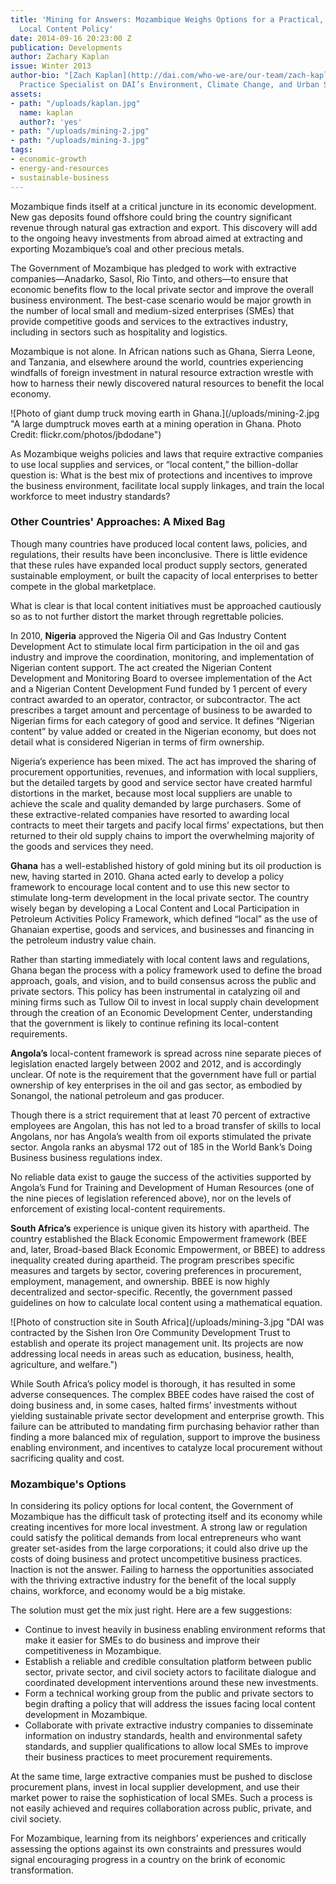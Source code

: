 ```yaml
---
title: 'Mining for Answers: Mozambique Weighs Options for a Practical, Profitable
  Local Content Policy'
date: 2014-09-16 20:23:00 Z
publication: Developments
author: Zachary Kaplan
issue: Winter 2013
author-bio: "[Zach Kaplan](http://dai.com/who-we-are/our-team/zach-kaplan) is a Global
  Practice Specialist on DAI’s Environment, Climate Change, and Urban Services team."
assets:
- path: "/uploads/kaplan.jpg"
  name: kaplan
  author?: 'yes'
- path: "/uploads/mining-2.jpg"
- path: "/uploads/mining-3.jpg"
tags:
- economic-growth
- energy-and-resources
- sustainable-business
---
```


<p>Mozambique finds itself at a critical juncture in its economic development. New gas deposits found offshore could bring the country significant revenue through natural gas extraction and export. This discovery will add to the ongoing heavy investments from abroad aimed at extracting and exporting Mozambique’s coal and other precious metals.</p>



<p>The Government of Mozambique has pledged to work with extractive companies—Anadarko, Sasol, Rio Tinto, and others—to ensure that economic benefits flow to the local private sector and improve the overall business environment. The best-case scenario would be major growth in the number of local small and medium-sized enterprises (SMEs) that provide competitive goods and services to the extractives industry, including in sectors such as hospitality and logistics.</p>
<p>Mozambique is not alone. In African nations such as Ghana, Sierra Leone, and Tanzania, and elsewhere around the world, countries experiencing windfalls of foreign investment in natural resource extraction wrestle with how to harness their newly discovered natural resources to benefit the local economy.</p>
![Photo of giant dump truck moving earth in Ghana.](/uploads/mining-2.jpg "A large dumptruck moves earth at a mining operation in Ghana. Photo Credit: flickr.com/photos/jbdodane") 
<p>As Mozambique weighs policies and laws that require extractive companies to use local supplies and services, or “local content,” the billion-dollar question is: What is the best mix of protections and incentives to improve the business environment, facilitate local supply linkages, and train the local workforce to meet industry standards?</p>
<h3>Other Countries' Approaches: A Mixed Bag</h3>
<p>Though many countries have produced local content laws, policies, and regulations, their results have been inconclusive. There is little evidence that these rules have expanded local product supply sectors, generated sustainable employment, or built the capacity of local enterprises to better compete in the global marketplace.</p>
<p>What is clear is that local content initiatives must be approached cautiously so as to not further distort the market through regrettable policies.</p>
<p>In 2010, <strong>Nigeria</strong> approved the Nigeria Oil and Gas Industry Content Development Act to stimulate local firm participation in the oil and gas industry and improve the coordination, monitoring, and implementation of Nigerian content support. The act created the Nigerian Content Development and Monitoring Board to oversee implementation of the Act and a Nigerian Content Development Fund funded by 1 percent of every contract awarded to an operator, contractor, or subcontractor. The act prescribes a target amount and percentage of business to be awarded to Nigerian firms for each category of good and service. It defines “Nigerian content” by value added or created in the Nigerian economy, but does not detail what is considered Nigerian in terms of firm ownership.</p>
<p>Nigeria’s experience has been mixed. The act has improved the sharing of procurement opportunities, revenues, and information with local suppliers, but the detailed targets by good and service sector have created harmful distortions in the market, because most local suppliers are unable to achieve the scale and quality demanded by large purchasers. Some of these extractive-related companies have resorted to awarding local contracts to meet their targets and pacify local firms’ expectations, but then returned to their old supply chains to import the overwhelming majority of the goods and services they need.</p>
<p><strong>Ghana</strong> has a well-established history of gold mining but its oil production is new, having started in 2010. Ghana acted early to develop a policy framework to encourage local content and to use this new sector to stimulate long-term development in the local private sector. The country wisely began by developing a Local Content and Local Participation in Petroleum Activities Policy Framework, which defined “local” as the use of Ghanaian expertise, goods and services, and businesses and financing in the petroleum industry value chain.</p>
<p>Rather than starting immediately with local content laws and regulations, Ghana began the process with a policy framework used to define the broad approach, goals, and vision, and to build consensus across the public and private sectors. This policy has been instrumental in catalyzing oil and mining firms such as Tullow Oil to invest in local supply chain development through the creation of an Economic Development Center, understanding that the government is likely to continue refining its local-content requirements.</p>
<p><strong>Angola’s</strong> local-content framework is spread across nine separate pieces of legislation enacted largely between 2002 and 2012, and is accordingly unclear. Of note is the requirement that the government have full or partial ownership of key enterprises in the oil and gas sector, as embodied by Sonangol, the national petroleum and gas producer.</p>
<p>Though there is a strict requirement that at least 70 percent of extractive employees are Angolan, this has not led to a broad transfer of skills to local Angolans, nor has Angola’s wealth from oil exports stimulated the private sector. Angola ranks an abysmal 172 out of 185 in the World Bank’s Doing Business business regulations index.</p>
<p>No reliable data exist to gauge the success of the activities supported by Angola’s Fund for Training and Development of Human Resources (one of the nine pieces of legislation referenced above), nor on the levels of enforcement of existing local-content requirements.</p>
<p><strong>South Africa’s</strong> experience is unique given its history with apartheid. The country established the Black Economic Empowerment framework (BEE and, later, Broad-based Black Economic Empowerment, or BBEE) to address inequality created during apartheid. The program prescribes specific measures and targets by sector, covering preferences in procurement, employment, management, and ownership. BBEE is now highly decentralized and sector-specific. Recently, the government passed guidelines on how to calculate local content using a mathematical equation.
</p>
![Photo of construction site in South Africa](/uploads/mining-3.jpg "DAI was contracted by the Sishen Iron Ore Community Development Trust to establish and operate its project management unit. Its projects are now addressing local needs in areas such as education, business, health, agriculture, and welfare.") 
<p>While South Africa’s policy model is thorough, it has resulted in some adverse consequences. The complex BBEE codes have raised the cost of doing business and, in some cases, halted firms’ investments without yielding sustainable private sector development and enterprise growth. This failure can be attributed to mandating firm purchasing behavior rather than finding a more balanced mix of regulation, support to improve the business enabling environment, and incentives to catalyze local procurement without sacrificing quality and cost.</p>
<h3>Mozambique's Options</h3>
<p>In considering its policy options for local content, the Government of Mozambique has the difficult task of protecting itself and its economy while creating incentives for more local investment. A strong law or regulation could satisfy the political demands from local entrepreneurs who want greater set-asides from the large corporations; it could also drive up the costs of doing business and protect uncompetitive business practices. Inaction is not the answer. Failing to harness the opportunities associated with the thriving extractive industry for the benefit of the local supply chains, workforce, and economy would be a big mistake.</p>
<p>The solution must get the mix just right. Here are a few suggestions:</p>
<ul>
<li>Continue to invest heavily in business enabling environment reforms that make it easier for SMEs to do business and improve their competitiveness in Mozambique.</li>
<li>Establish a reliable and credible consultation platform between public sector, private sector, and civil society actors to facilitate dialogue and coordinated development interventions around these new investments.</li>
<li>Form a technical working group from the public and private sectors to begin drafting a policy that will address the issues facing local content development in Mozambique.</li>
<li>Collaborate with private extractive industry companies to disseminate information on industry standards, health and environmental safety standards, and supplier qualifications to allow local SMEs to improve their business practices to meet procurement requirements.</li>
</ul>
<p>At the same time, large extractive companies must be pushed to disclose procurement plans, invest in local supplier development, and use their market power to raise the sophistication of local SMEs. Such a process is not easily achieved and requires collaboration across public, private, and civil society.</p>
<p>For Mozambique, learning from its neighbors’ experiences and critically assessing the options against its own constraints and pressures would signal encouraging progress in a country on the brink of economic transformation.</p>
